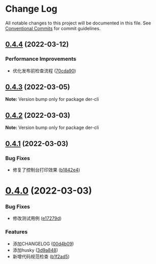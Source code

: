 # Change Log

All notable changes to this project will be documented in this file.
See [Conventional Commits](https://conventionalcommits.org) for commit guidelines.

## [0.4.4](https://github.com/der-cli/der-cli/compare/v0.4.3...v0.4.4) (2022-03-12)


### Performance Improvements

* 优化发布前检查流程 ([70cda90](https://github.com/der-cli/der-cli/commit/70cda90e1558bc400ccfc114b5d2dd56278ef106))





## [0.4.3](https://github.com/der-cli/der-cli/compare/v0.4.2...v0.4.3) (2022-03-05)

**Note:** Version bump only for package der-cli





## [0.4.2](https://github.com/der-cli/der-cli/compare/v0.4.1...v0.4.2) (2022-03-03)

**Note:** Version bump only for package der-cli





## [0.4.1](https://github.com/der-cli/der-cli/compare/v0.4.0...v0.4.1) (2022-03-03)


### Bug Fixes

* 修复了控制台打印效果 ([b1842e4](https://github.com/der-cli/der-cli/commit/b1842e40169e39ebe56608995e0ea73ad00bcac9))





# [0.4.0](https://github.com/der-cli/der-cli/compare/v0.3.3...v0.4.0) (2022-03-03)


### Bug Fixes

* 修改测试用例 ([e17279d](https://github.com/der-cli/der-cli/commit/e17279da3f6646eeca3b86e2097072722017df96))


### Features

* 添加CHANGELOG ([00d4b09](https://github.com/der-cli/der-cli/commit/00d4b09d2b31334b6ac5cd0b136074b09f245699))
* 添加husky ([3d9a848](https://github.com/der-cli/der-cli/commit/3d9a848d33e1bb3a8a12f7fb99e4c8464ab2241d))
* 新增代码规范检查 ([b1f2ad5](https://github.com/der-cli/der-cli/commit/b1f2ad53df133717c73334f3dec6c091a1e18614))
